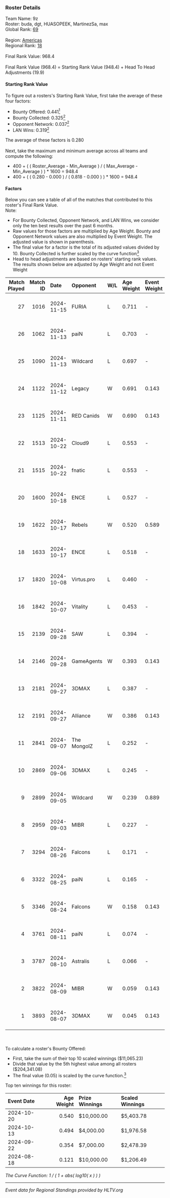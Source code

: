 ### Roster Details<br />
Team Name: 9z<br />
Roster: buda, dgt, HUASOPEEK, MartinezSa, max<br />
Global Rank: [69](../../standings_global_2025_01_27.md)<br />
<br />
Region: [Americas]( ../../standings_americas_2025_01_27.md)<br />
Regional Rank: [18]( ../../standings_americas_2025_01_27.md)<br />
<br />
Final Rank Value:  968.4<br />
<br />
Final Rank Value (968.4) = Starting Rank Value (948.4) + Head To Head Adjustments (19.9)<br />

#### Starting Rank Value<br />
To figure out a rosters's Starting Rank Value, first take the average of these four factors:<br />
- Bounty Offered: 0.441[<sup>1</sup>](#table2)
- Bounty Collected: 0.325[<sup>2</sup>](#table1)
- Opponent Network: 0.037[<sup>2</sup>](#table1)
- LAN Wins: 0.319[<sup>2</sup>](#table1)

The average of these factors is 0.280<br />
<br />
Next, take the maximum and minimum average across all teams and compute the following:<br />
- 400 + ( ( Roster_Average - Min_Average ) / ( Max_Average - Min_Average ) ) * 1600 = 948.4
- 400 + ( ( 0.280 - 0.000 ) / ( 0.818 - 0.000 ) ) * 1600 = 948.4


#### Factors<br />
Below you can see a table of all of the matches that contributed to this roster's Final Rank Value.<br />
Note:<br />

- For Bounty Collected, Opponent Network, and LAN Wins, we consider only the ten best results over the past 6 months.
- Raw values for those factors are multiplied by Age Weight. Bounty and Opponent Network values are also multiplied by Event Weight. The adjusted value is shown in parenthesis.
- The final value for a factor is the total of its adjusted values divided by 10. Bounty Collected is further scaled by the curve function[<sup>3</sup>](#curveFunction)
- Head to head adjustments are based on rosters' starting rank values. The results shown below are adjusted by Age Weight and not Event Weight
<span id="table1"></span><br />


| Match Played | Match ID | Date       | Opponent    | W/L | Age Weight | Event Weight | Bounty Collected | Opponent Network | LAN Wins  | H2H Adj. | Roster                                |
| -: | -: | :- | :- | :- | :- | :- | :- | :- | :- | -: | :- |
|           27 |     1016 | 2024-11-15 | FURIA       | L   | 0.711      | -            | -                | -                | -         |    -0.81 | buda, dgt, HUASOPEEK, MartinezSa, max |
|           26 |     1062 | 2024-11-13 | paiN        | L   | 0.703      | -            | -                | -                | -         |    -1.55 | buda, dgt, HUASOPEEK, MartinezSa, max |
|           25 |     1090 | 2024-11-13 | Wildcard    | L   | 0.697      | -            | -                | -                | -         |    -2.69 | buda, dgt, HUASOPEEK, MartinezSa, max |
|           24 |     1122 | 2024-11-12 | Legacy      | W   | 0.691      | 0.143        | 0.077 (0.008)    | 0.498 (0.049)    | 1 (0.691) |    14.26 | buda, dgt, HUASOPEEK, MartinezSa, max |
|           23 |     1125 | 2024-11-11 | RED Canids  | W   | 0.690      | 0.143        | 0.069 (0.007)    | 0.322 (0.032)    | 1 (0.690) |    13.80 | buda, dgt, HUASOPEEK, MartinezSa, max |
|           22 |     1513 | 2024-10-22 | Cloud9      | L   | 0.553      | -            | -                | -                | -         |    -6.46 | buda, dgt, HUASOPEEK, MartinezSa, max |
|           21 |     1515 | 2024-10-22 | fnatic      | L   | 0.553      | -            | -                | -                | -         |    -5.17 | buda, dgt, HUASOPEEK, MartinezSa, max |
|           20 |     1600 | 2024-10-18 | ENCE        | L   | 0.527      | -            | -                | -                | -         |    -4.54 | buda, dgt, HUASOPEEK, MartinezSa, max |
|           19 |     1622 | 2024-10-17 | Rebels      | W   | 0.520      | 0.589        | 0.033 (0.010)    | 0.330 (0.101)    | 1 (0.520) |     6.04 | buda, dgt, HUASOPEEK, MartinezSa, max |
|           18 |     1633 | 2024-10-17 | ENCE        | L   | 0.518      | -            | -                | -                | -         |    -4.52 | buda, dgt, HUASOPEEK, MartinezSa, max |
|           17 |     1820 | 2024-10-08 | Virtus.pro  | L   | 0.460      | -            | -                | -                | -         |    -2.08 | buda, dgt, HUASOPEEK, MartinezSa, max |
|           16 |     1842 | 2024-10-07 | Vitality    | L   | 0.453      | -            | -                | -                | -         |    -0.19 | buda, dgt, HUASOPEEK, MartinezSa, max |
|           15 |     2139 | 2024-09-28 | SAW         | L   | 0.394      | -            | -                | -                | -         |    -1.78 | buda, dgt, HUASOPEEK, MartinezSa, max |
|           14 |     2146 | 2024-09-28 | GameAgents  | W   | 0.393      | 0.143        | 0.011 (0.001)    | 0.292 (0.016)    | 0 (0.000) |     3.57 | buda, dgt, HUASOPEEK, MartinezSa, max |
|           13 |     2181 | 2024-09-27 | 3DMAX       | L   | 0.387      | -            | -                | -                | -         |    -1.07 | buda, dgt, HUASOPEEK, MartinezSa, max |
|           12 |     2191 | 2024-09-27 | Alliance    | W   | 0.386      | 0.143        | 0.037 (0.002)    | 0.375 (0.021)    | 0 (0.000) |     5.44 | buda, dgt, HUASOPEEK, MartinezSa, max |
|           11 |     2841 | 2024-09-07 | The MongolZ | L   | 0.252      | -            | -                | -                | -         |    -0.06 | buda, dgt, HUASOPEEK, MartinezSa, max |
|           10 |     2869 | 2024-09-06 | 3DMAX       | L   | 0.245      | -            | -                | -                | -         |    -0.68 | buda, dgt, HUASOPEEK, MartinezSa, max |
|            9 |     2899 | 2024-09-05 | Wildcard    | W   | 0.239      | 0.889        | 0.238 (0.051)    | 0.640 (0.136)    | 1 (0.239) |     6.81 | buda, dgt, HUASOPEEK, MartinezSa, max |
|            8 |     2959 | 2024-09-03 | MIBR        | L   | 0.227      | -            | -                | -                | -         |    -0.29 | buda, dgt, HUASOPEEK, MartinezSa, max |
|            7 |     3294 | 2024-08-26 | Falcons     | L   | 0.171      | -            | -                | -                | -         |    -2.83 | buda, dgt, HUASOPEEK, MartinezSa, max |
|            6 |     3322 | 2024-08-25 | paiN        | L   | 0.165      | -            | -                | -                | -         |    -0.26 | buda, dgt, HUASOPEEK, MartinezSa, max |
|            5 |     3346 | 2024-08-24 | Falcons     | W   | 0.158      | 0.143        | 0.070 (0.002)    | 0.128 (0.003)    | 1 (0.158) |     2.30 | buda, dgt, HUASOPEEK, MartinezSa, max |
|            4 |     3761 | 2024-08-11 | paiN        | L   | 0.074      | -            | -                | -                | -         |    -0.12 | buda, dgt, HUASOPEEK, MartinezSa, max |
|            3 |     3787 | 2024-08-10 | Astralis    | L   | 0.066      | -            | -                | -                | -         |    -0.30 | buda, dgt, HUASOPEEK, MartinezSa, max |
|            2 |     3822 | 2024-08-09 | MIBR        | W   | 0.059      | 0.143        | 0.205 (0.002)    | 0.598 (0.005)    | 1 (0.059) |     1.78 | buda, dgt, HUASOPEEK, MartinezSa, max |
|            1 |     3893 | 2024-08-07 | 3DMAX       | W   | 0.045      | 0.143        | 0.404 (0.003)    | 0.553 (0.004)    | 1 (0.045) |     1.31 | buda, dgt, HUASOPEEK, MartinezSa, max |

<br />
<span id="table2"></span><br />
To calculate a roster's Bounty Offered:<br />

- First, take the sum of their top 10 scaled winnings ($11,065.23)
- Divide that value by the 5th highest value among all rosters ($204,341.08)
- The final value (0.05) is scaled by the curve function.[<sup>3</sup>](#curveFunction)

Top ten winnings for this roster:<br />

| Event Date | Age Weight | Prize Winnings | Scaled Winnings |
| :- | -: | :- | :- |
| 2024-10-20 |      0.540 | $10,000.00     | $5,403.78       |
| 2024-10-13 |      0.494 | $4,000.00      | $1,976.58       |
| 2024-09-22 |      0.354 | $7,000.00      | $2,478.39       |
| 2024-08-18 |      0.121 | $10,000.00     | $1,206.49       |


<span id="curveFunction"></span>_The Curve Function: 1 / ( 1 + abs( log10( x ) ) )_<br />

---
_Event data for Regional Standings provided by HLTV.org_<br />
